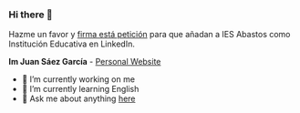 ### Hi there 👋

Hazme un favor y [firma está petición](https://chng.it/msTpT5S9) para que añadan a IES Abastos como Institución Educativa en LinkedIn.

**Im Juan Sáez García** -  [Personal Website](https://juamber.com)

- 🔭 I’m currently working on me
- 🌱 I’m currently learning English 
- 💬 Ask me about anything [here](https://juamber.com/Esp/Contacto.html)

